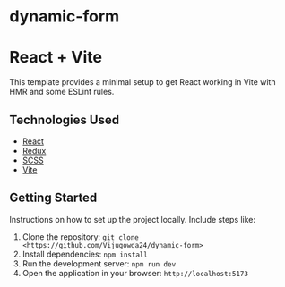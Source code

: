 # dynamic-form
# React + Vite

This template provides a minimal setup to get React working in Vite with HMR and some ESLint rules.

## Technologies Used

- [React](https://reactjs.org/)
- [Redux](https://redux.js.org/)
- [SCSS](https://sass-lang.com/)
- [Vite](https://vitejs.dev/)


## Getting Started

Instructions on how to set up the project locally. Include steps like:

1. Clone the repository: `git clone <https://github.com/Vijugowda24/dynamic-form>`
2. Install dependencies: `npm install`
3. Run the development server: `npm run dev`
4. Open the application in your browser: `http://localhost:5173`
